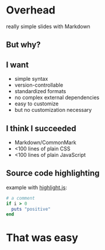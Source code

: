 <link rel="stylesheet" href="http://cdnjs.cloudflare.com/ajax/libs/highlight.js/8.4/styles/dark.min.css">
<script src="http://cdnjs.cloudflare.com/ajax/libs/highlight.js/8.4/highlight.min.js"></script>
<script>hljs.initHighlightingOnLoad();</script>

<link href="../overhead.css" rel="stylesheet">
<script src="../overhead.js"></script>

<div class="slide">

# Overhead

really simple slides with Markdown

</div>
<div class="slide">

## But why?

</div>
<div class="slide">

## I want

- simple syntax
- version-controllable
- standardized formats
- no complex external dependencies
- easy to customize
- but no customization necessary

</div>
<div class="slide">

## I think I succeeded

- Markdown/CommonMark
- <100 lines of plain CSS
- <100 lines of plain JavaScript

</div>
<div class="slide">

## Source code highlighting

example with [highlight.js](https://highlightjs.org/):

```ruby
# a comment
if i > 0
  puts "positive"
end
```
</div>
<div class="slide">

# That was easy

</div>
